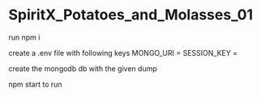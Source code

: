 # SpiritX_Potatoes_and_Molasses_01

run npm i

create a .env file with following keys
MONGO_URI = 
SESSION_KEY = <any>

create the mongodb db with the given dump

npm start to run
